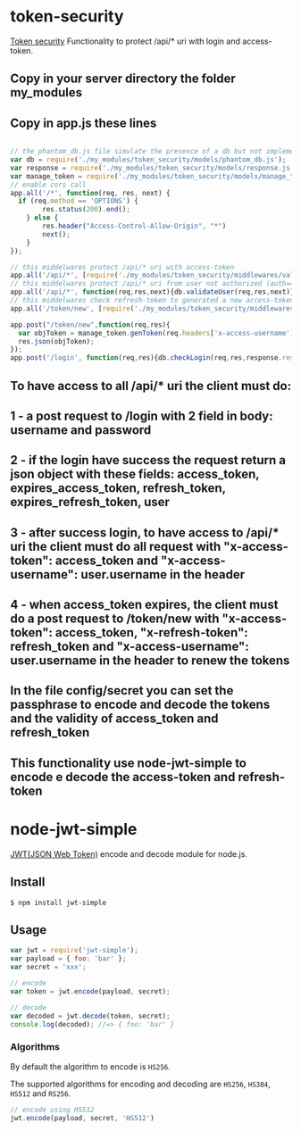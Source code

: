 # token-security

[Token security]() Functionality to protect /api/* uri with login and access-token.

## Copy in your server directory the folder my_modules
## Copy in app.js these lines
```javascript

// the phantom_db.js file simulate the presence of a db but not implement it. So you have to modify this file to get access to user table/collection in your db.
var db = require('./my_modules/token_security/models/phantom_db.js');
var response = require('./my_modules/token_security/models/response.js');
var manage_token = require('./my_modules/token_security/models/manage_token');
// enable cors call
app.all('/*', function(req, res, next) {
  if (req.method == 'OPTIONS') {
		res.status(200).end();
	} else {
		res.header("Access-Control-Allow-Origin", "*")
		next();
	}
});

// this middelwares protect /api/* uri with access-token
app.all('/api/*', [require('./my_modules/token_security/middlewares/validateToken')]);
// this middelwares protect /api/* uri from user not authorized (auth===false in db)
app.all('/api/*', function(req,res,next){db.validateUser(req,res,next)});
// this middelwares check refresh-token to generated a new access-token
app.all('/token/new', [require('./my_modules/token_security/middlewares/validateRefreshToken')]);

app.post("/token/new",function(req,res){
  var objToken = manage_token.genToken(req.headers['x-access-username']);
  res.json(objToken);
});
app.post('/login', function(req,res){db.checkLogin(req,res,response.responseMessage)});

```
## To have access to all /api/* uri the client must do:
## 1 - a post request to /login with 2 field in body: username and password
## 2 - if the login have success the request return a json object with these fields: access_token, expires_access_token, refresh_token, expires_refresh_token, user
## 3 - after success login, to have access to /api/* uri the client must do all request with "x-access-token": access_token and "x-access-username": user.username in the header
## 4 - when access_token expires, the client must do a post request to /token/new with "x-access-token": access_token, "x-refresh-token": refresh_token and "x-access-username": user.username in the header to renew the tokens

## In the file config/secret you can set the passphrase to encode and decode the tokens and the validity of access_token and refresh_token

## This functionality use node-jwt-simple to encode e decode the access-token and refresh-token

# node-jwt-simple

[JWT(JSON Web Token)](http://self-issued.info/docs/draft-jones-json-web-token.html) encode and decode module for node.js.

## Install

    $ npm install jwt-simple

## Usage

```javascript
var jwt = require('jwt-simple');
var payload = { foo: 'bar' };
var secret = 'xxx';

// encode
var token = jwt.encode(payload, secret);

// decode
var decoded = jwt.decode(token, secret);
console.log(decoded); //=> { foo: 'bar' }
```

### Algorithms

By default the algorithm to encode is `HS256`.

The supported algorithms for encoding and decoding are `HS256`, `HS384`, `HS512` and `RS256`.

```javascript
// encode using HS512
jwt.encode(payload, secret, 'HS512')
```
